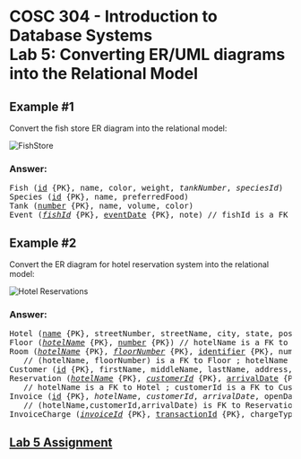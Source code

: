 # COSC 304 - Introduction to Database Systems<br>Lab 5: Converting ER/UML diagrams into the Relational Model

## Example #1

Convert the fish store ER diagram into the relational model:

![FishStore](img/FishStore.png)

### Answer:

<pre>
Fish (<u>id</u> {PK}, name, color, weight, <i>tankNumber</i>, <i>speciesId</i>)  // tankNumber is a FK to Tank, speciesId is a FK to Species
Species (<u>id</u> {PK}, name, preferredFood)
Tank (<u>number</u> {PK}, name, volume, color)
Event (<i><u>fishId</u></i> {PK}, <u>eventDate</u> {PK}, note) // fishId is a FK to Fish
</pre>

## Example #2

Convert the ER diagram for hotel reservation system into the relational model:

![Hotel Reservations](img/HotelReservationSystem.png)

### Answer:

<pre>
Hotel (<u>name</u> {PK}, streetNumber, streetName, city, state, postalCode, webAddress, phoneNumber)
Floor (<i><u>hotelName</u></i> {PK}, <u>number</u> {PK}) // hotelName is a FK to Hotel
Room (<i><u>hotelName</u></i> {PK}, <u><i>floorNumber</i></u> {PK}, <u>identifier</u> {PK}, numBeds, isSmokingRoom) 
   // (hotelName, floorNumber) is a FK to Floor ; hotelName is a FK to Hotel
Customer (<u>id</u> {PK}, firstName, middleName, lastName, address, city, state, country, postalCode, homePhoneNumber, workPhoneNumber, cellPhoneNumber, emailAddress)
Reservation (<i><u>hotelName</u></i> {PK}, <i><u>customerId</u></i> {PK}, <u>arrivalDate</u> {PK}, departDate, smokingRoom, numBeds, highOrLowFloor, creditCardType, creditCardNum, creditCardExpiry, <i>roomIdentifier</i>)
   // hotelName is a FK to Hotel ; customerId is a FK to Customer ; (hotelName, roomIdentifier) is a FK to Room
Invoice (<u>id</u> {PK}, <i>hotelName</i>, <i>customerId</i>, <i>arrivalDate</i>, openDate, closeDate, totalBalance) 
   // (hotelName,customerId,arrivalDate) is FK to Reservation
InvoiceCharge (<i><u>invoiceId</u></i> {PK}, <u>transactionId</u> {PK}, chargeType, description, amount) // InvoiceId is a FK to Invoice
</pre>

## [Lab 5 Assignment](assign/)
